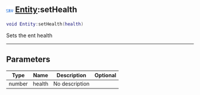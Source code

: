 ## ![server](../../.gitbook/assets/server.png) [Entity](https://iaswiki.rawr.dev/readme/entity):setHealth

```lua
void Entity:setHealth(health)
```

Sets the ent health

------
## Parameters

| Type   | Name | Description | Optional |
| ------ | ---- | ----------- | -------: |
| number | health | No description |  |

